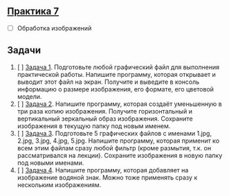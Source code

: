 ## [Практика 7](practice_7)
- [ ] Обработка изображений

## Задачи

1. [ ] [Задача 1](task1.py). Подготовьте любой графический файл для выполнения практической работы. Напишите программу, которая открывает и выводит этот файл на экран. Получите и выведите в консоль информацию о размере изображения, его формате, его цветовой модели.
2. [ ] [Задача 2](task2.py). Напишите программу, которая создаёт уменьшенную в три раза копию изображения. Получите горизонтальный и вертикальный зеркальный образ изображения. Сохраните изображения в текущую папку под новым именем. 
3. [ ] [Задача 3](task3.py). Подготовьте 5 графических файлов с именами 1.jpg, 2.jpg, 3.jpg, 4.jpg, 5.jpg. Напишите программу, которая применит ко всем этим файлам сразу любой фильтр (кроме размытия, т.к. он рассматривался на лекции). Сохраните изображения в новую папку под новыми именами.
4. [ ] [Задача 4](task4.py). Напишите программу, которая добавляет на изображение водяной знак. Можно тоже применять сразу к нескольким изображениям.
